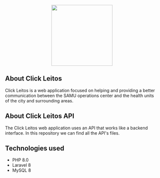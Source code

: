 <p align="center"><a href="https://laravel.com" target="_blank"><img src="https://user-images.githubusercontent.com/31261531/139511654-40511e31-c33d-4ea0-a1ba-ad3605c0bc69.png" width="200"></a></p>

## About Click Leitos

Click Leitos is a web application focused on helping and providing a better communication between the SAMU operations center and the health units of the city and surrounding areas.

## About Click Leitos API

The Click Leitos web application uses an API that works like a backend interface. In this repository we can find all the API's files. 

## Technologies used

* PHP 8.0
* Laravel 8
* MySQL 8
